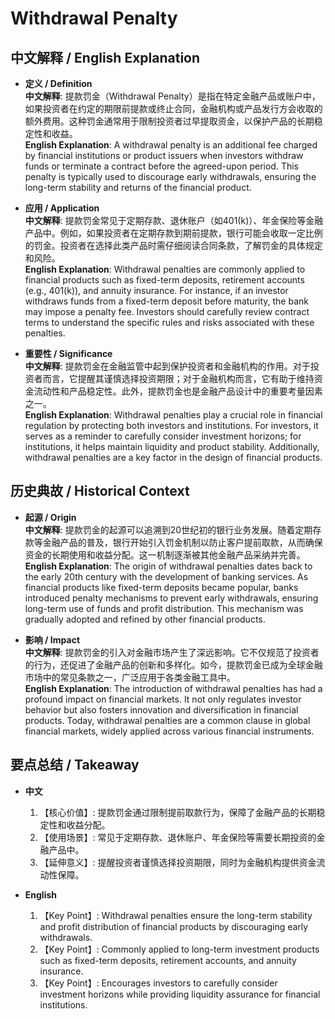 # Withdrawal Penalty

## 中文解释 / English Explanation

* **定义 / Definition**  
  **中文解释**: 提款罚金（Withdrawal Penalty）是指在特定金融产品或账户中，如果投资者在约定的期限前提款或终止合同，金融机构或产品发行方会收取的额外费用。这种罚金通常用于限制投资者过早提取资金，以保护产品的长期稳定性和收益。  
  **English Explanation**: A withdrawal penalty is an additional fee charged by financial institutions or product issuers when investors withdraw funds or terminate a contract before the agreed-upon period. This penalty is typically used to discourage early withdrawals, ensuring the long-term stability and returns of the financial product.

* **应用 / Application**  
  **中文解释**: 提款罚金常见于定期存款、退休账户（如401(k)）、年金保险等金融产品中。例如，如果投资者在定期存款到期前提款，银行可能会收取一定比例的罚金。投资者在选择此类产品时需仔细阅读合同条款，了解罚金的具体规定和风险。  
  **English Explanation**: Withdrawal penalties are commonly applied to financial products such as fixed-term deposits, retirement accounts (e.g., 401(k)), and annuity insurance. For instance, if an investor withdraws funds from a fixed-term deposit before maturity, the bank may impose a penalty fee. Investors should carefully review contract terms to understand the specific rules and risks associated with these penalties.

* **重要性 / Significance**  
  **中文解释**: 提款罚金在金融监管中起到保护投资者和金融机构的作用。对于投资者而言，它提醒其谨慎选择投资期限；对于金融机构而言，它有助于维持资金流动性和产品稳定性。此外，提款罚金也是金融产品设计中的重要考量因素之一。  
  **English Explanation**: Withdrawal penalties play a crucial role in financial regulation by protecting both investors and institutions. For investors, it serves as a reminder to carefully consider investment horizons; for institutions, it helps maintain liquidity and product stability. Additionally, withdrawal penalties are a key factor in the design of financial products.

## 历史典故 / Historical Context

* **起源 / Origin**  
  **中文解释**: 提款罚金的起源可以追溯到20世纪初的银行业务发展。随着定期存款等金融产品的普及，银行开始引入罚金机制以防止客户提前取款，从而确保资金的长期使用和收益分配。这一机制逐渐被其他金融产品采纳并完善。  
  **English Explanation**: The origin of withdrawal penalties dates back to the early 20th century with the development of banking services. As financial products like fixed-term deposits became popular, banks introduced penalty mechanisms to prevent early withdrawals, ensuring long-term use of funds and profit distribution. This mechanism was gradually adopted and refined by other financial products.

* **影响 / Impact**  
  **中文解释**: 提款罚金的引入对金融市场产生了深远影响。它不仅规范了投资者的行为，还促进了金融产品的创新和多样化。如今，提款罚金已成为全球金融市场中的常见条款之一，广泛应用于各类金融工具中。  
  **English Explanation**: The introduction of withdrawal penalties has had a profound impact on financial markets. It not only regulates investor behavior but also fosters innovation and diversification in financial products. Today, withdrawal penalties are a common clause in global financial markets, widely applied across various financial instruments.

## 要点总结 / Takeaway

* **中文**  
  1. 【核心价值】: 提款罚金通过限制提前取款行为，保障了金融产品的长期稳定性和收益分配。
  2. 【使用场景】: 常见于定期存款、退休账户、年金保险等需要长期投资的金融产品中。
  3. 【延伸意义】: 提醒投资者谨慎选择投资期限，同时为金融机构提供资金流动性保障。

* **English**  
  1. 【Key Point】: Withdrawal penalties ensure the long-term stability and profit distribution of financial products by discouraging early withdrawals.
  2. 【Key Point】: Commonly applied to long-term investment products such as fixed-term deposits, retirement accounts, and annuity insurance.
  3. 【Key Point】: Encourages investors to carefully consider investment horizons while providing liquidity assurance for financial institutions.